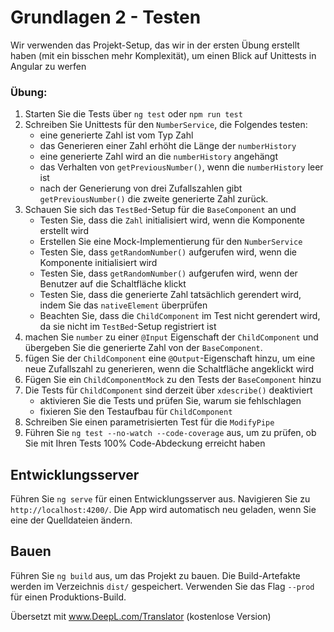 # Grundlagen 2 - Testen

Wir verwenden das Projekt-Setup, das wir in der ersten Übung erstellt haben (mit ein bisschen mehr Komplexität), um einen Blick auf Unittests in Angular zu werfen

### Übung:
1. Starten Sie die Tests über `ng test` oder `npm run test`
2. Schreiben Sie Unittests für den `NumberService`, die Folgendes testen:
   - eine generierte Zahl ist vom Typ Zahl
   - das Generieren einer Zahl erhöht die Länge der `numberHistory` 
   - eine generierte Zahl wird an die `numberHistory` angehängt
   - das Verhalten von `getPreviousNumber()`, wenn die `numberHistory` leer ist 
   - nach der Generierung von drei Zufallszahlen gibt `getPreviousNumber()` die zweite generierte Zahl zurück.  
3. Schauen Sie sich das `TestBed`-Setup für die `BaseComponent` an und
   - Testen Sie, dass die `Zahl` initialisiert wird, wenn die Komponente erstellt wird  
   - Erstellen Sie eine Mock-Implementierung für den `NumberService`
   - Testen Sie, dass `getRandomNumber()` aufgerufen wird, wenn die Komponente initialisiert wird
   - Testen Sie, dass `getRandomNumber()` aufgerufen wird, wenn der Benutzer auf die Schaltfläche klickt
   - Testen Sie, dass die generierte Zahl tatsächlich gerendert wird, indem Sie das `nativeElement` überprüfen
   - Beachten Sie, dass die `ChildComponent` im Test nicht gerendert wird, da sie nicht im `TestBed`-Setup registriert ist
4. machen Sie `number` zu einer `@Input` Eigenschaft der `ChildComponent` und übergeben Sie die generierte Zahl von der `BaseComponent`.
5. fügen Sie der `ChildComponent` eine `@Output`-Eigenschaft hinzu, um eine neue Zufallszahl zu generieren, wenn die Schaltfläche angeklickt wird
6. Fügen Sie ein `ChildComponentMock` zu den Tests der `BaseComponent` hinzu
7. Die Tests für `ChildComponent` sind derzeit über `xdescribe()` deaktiviert
   - aktivieren Sie die Tests und prüfen Sie, warum sie fehlschlagen
   - fixieren Sie den Testaufbau für `ChildComponent`
8. Schreiben Sie einen parametrisierten Test für die `ModifyPipe`
9. Führen Sie `ng test --no-watch --code-coverage` aus, um zu prüfen, ob Sie mit Ihren Tests 100% Code-Abdeckung erreicht haben

## Entwicklungsserver

Führen Sie `ng serve` für einen Entwicklungsserver aus. Navigieren Sie zu `http://localhost:4200/`. Die App wird automatisch neu geladen, wenn Sie eine der Quelldateien ändern.

## Bauen

Führen Sie `ng build` aus, um das Projekt zu bauen. Die Build-Artefakte werden im Verzeichnis `dist/` gespeichert. Verwenden Sie das Flag `--prod` für einen Produktions-Build.


Übersetzt mit www.DeepL.com/Translator (kostenlose Version)
